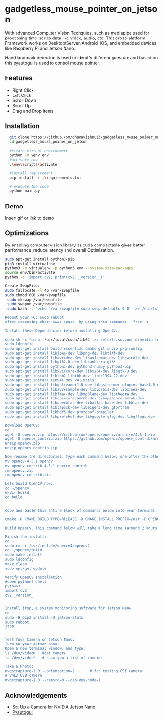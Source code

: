 
# gadgetless_mouse_pointer_on_jetson

With advanced Computer Vision Techquies, such as mediapipe used for processing time-series data like video, audio, etc. This cross-platform Framework works on Desktop/Server, Android, iOS, and embedded devices like Raspberry Pi and Jetson Nano.

Hand landmark detection is used to identify different guesture and based on this pyautogui is used to control mouse pointer.




## Features

- Right Click
- Left Click
- Scroll Down
- Scroll Up
- Drag and Drop items


## Installation

```bash
  git clone https://github.com/dhanavishnu13/gadgetless_mouse_poiner_on_jetson.git
  cd gadgetless_mouse_poiner_on_jetson
  
  #create virtual environment
  python -m venv env 
  #activate env
  .\env\Scripts\activate

  #install requirement
  pip install -r .\requirements.txt

  # execute the code
  python main.py
```
    
## Demo

Insert gif or link to demo


## Optimizations

By enabling computer vision library as cuda compactable gives better performance ,reduce latency and overall Optimization.


```bash
sudo apt-get install python3-pip 
pip3 install virtualenv 
python3 -m virtualenv -p python3 env --system-site-packages    
source env/bin/activate 
python -c 'import cv2; print(cv2.__version__)' 

Create SwapFile:
sudo fallocate -l 4G /var/swapfile 
sudo chmod 600 /var/swapfile
 sudo mkswap /var/swapfile
 sudo swapon /var/swapfile
 sudo bash -c 'echo "/var/swapfile swap swap defaults 0 0"  >> /etc/fstab’ 

Reboot your PC: sudo reboot
After rebooting check swap space  by using this command:   free -h

Install these Dependencies before installing OpenCV:

sudo sh -c "echo '/usr/local/cuda/lib64' >> /etc/ld.so.conf.d/nvidia-tegra.conf“
sudo ldconfig
sudo apt-get install build-essential cmake git unzip pkg-config
sudo apt-get install libjpeg-dev libpng-dev libtiff-dev
sudo apt-get install libavcodec-dev libavformat-dev libswscale-dev
sudo apt-get install libgtk2.0-dev libcanberra-gtk*
sudo apt-get install python3-dev python3-numpy python3-pip
sudo apt-get install libxvidcore-dev libx264-dev libgtk-3-dev
sudo apt-get install libtbb2 libtbb-dev libdc1394-22-dev
sudo apt-get install libv4l-dev v4l-utils
sudo apt-get install libgstreamer1.0-dev libgstreamer-plugins-base1.0-dev
sudo apt-get install libavresample-dev libvorbis-dev libxine2-dev
sudo apt-get install libfaac-dev libmp3lame-dev libtheora-dev
sudo apt-get install libopencore-amrnb-dev libopencore-amrwb-dev
sudo apt-get install libopenblas-dev libatlas-base-dev libblas-dev
sudo apt-get install liblapack-dev libeigen3-dev gfortran
sudo apt-get install libhdf5-dev protobuf-compiler
sudo apt-get install libprotobuf-dev libgoogle-glog-dev libgflags-dev

Download OpenCV:
cd ~
wget -O opencv.zip https://github.com/opencv/opencv/archive/4.5.1.zip 
wget -O opencv_contrib.zip https://github.com/opencv/opencv_contrib/archive/4.5.1.zip 
unzip opencv.zip 
unzip opencv_contrib.zip

Now rename the directories. Type each command below, one after the other.
mv opencv-4.5.1 opencv
mv opencv_contrib-4.5.1 opencv_contrib
rm opencv.zip
rm opencv_contrib.zip

Lets build OpenCV now:
cd ~/opencv
mkdir build
cd build 


copy and paste this entire block of commands below into your terminal.

cmake -D CMAKE_BUILD_TYPE=RELEASE -D CMAKE_INSTALL_PREFIX=/usr -D OPENCV_EXTRA_MODULES_PATH=~/opencv_contrib/modules -D EIGEN_INCLUDE_PATH=/usr/include/eigen3 -D WITH_OPENCL=OFF -D WITH_CUDA=ON -D CUDA_ARCH_BIN=5.3 -D CUDA_ARCH_PTX="" -D WITH_CUDNN=ON -D WITH_CUBLAS=ON -D ENABLE_FAST_MATH=ON -D CUDA_FAST_MATH=ON -D OPENCV_DNN_CUDA=ON -D ENABLE_NEON=ON -D WITH_QT=OFF -D WITH_OPENMP=ON -D WITH_OPENGL=ON -D BUILD_TIFF=ON -D WITH_FFMPEG=ON -D WITH_GSTREAMER=ON -D WITH_TBB=ON -D BUILD_TBB=ON -D BUILD_TESTS=OFF -D WITH_EIGEN=ON -D WITH_V4L=ON -D WITH_LIBV4L=ON -D OPENCV_ENABLE_NONFREE=ON -D INSTALL_C_EXAMPLES=OFF -D INSTALL_PYTHON_EXAMPLES=OFF -D BUILD_NEW_PYTHON_SUPPORT=ON -D BUILD_opencv_python3=TRUE -D OPENCV_GENERATE_PKGCONFIG=ON -D BUILD_EXAMPLES=OFF ..

Build OpenCV. This command below will take a long time (around 2 hours), make -j4     # (make then space single dash and then j4)

Finish the install:
cd ~
sudo rm -r /usr/include/opencv4/opencv2
cd ~/opencv/build
sudo make install
sudo ldconfig
make clean
sudo apt-get update 

Verify OpenCV Installation
#open python3 shell
python3
import cv2
cv2._version_


Install jtop, a system monitoring software for Jetson Nano.
cd ~
sudo -H pip3 install -U jetson-stats 
sudo reboot
jtop


Test Your Camera on Jetson Nano:
Turn on your Jetson Nano.
Open a new terminal window, and type:
ls /dev/video0   #csi camera
ls /dev/video*   # show you a list of cameras

Take a Photo:
nvgstcapture-1.0 --orientation=2       # for testing CSI camera
# V4L2 USB camera 
nvgstcapture-1.0 --camsrc=0 --cap-dev-node=1
```

## Acknowledgements

 - [Set Up a Camera for NVIDIA Jetson Nano](https://youtu.be/P-EZr0zy53g?si=SIW47JT2VmjBqqxT)
 - [Pyautogui](https://pyautogui.readthedocs.io/en/latest/mouse.html)


